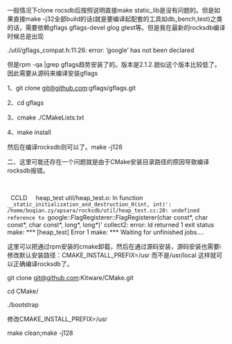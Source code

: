一般情况下clone rocsdb后按照说明直接make static_lib是没有问题的。但是如果直接make -j32全部build的话(就是要编译起配套的工具如db_bench,test)之类的话，需要依赖gflags gflags-devel glog gtest等。但是我在最新的rocksdb编译时候总是出现

./util/gflags_compat.h:11:26: error: ‘google’ has not been declared

但是rpm -qa |grep gflags趋势安装了的。版本是2.1.2.貌似这个版本比较低了。因此需要从源码来编译安装gflags

1、git clone git@github.com:gflags/gflags.git

2、cd gflags

3、cmake ./CMakeLists.txt

4、make install

然后在编译rocksdb则可以了。make -j128

二、这里可能还存在一个问题就是由于CMake安装目录路径的原因导致编译rocksdb报错。

 

  CCLD     heap_test
util/heap_test.o: In function `__static_initialization_and_destruction_0(int, int)':
/home/boqian.zy/apsara/rocksdb/util/heap_test.cc:20: undefined reference to `google::FlagRegisterer::FlagRegisterer<long>(char const*, char const*, char const*, long*, long*)'
collect2: error: ld returned 1 exit status
make: *** [heap_test] Error 1
make: *** Waiting for unfinished jobs....
 

这里可以把通过rpm安装的cmake卸载，然后在通过源码安装，源码安装也需要i修改默认安装路径：CMAKE_INSTALL_PREFIX=/usr 而不是/usr/local 这样就可以正确编译rocksdb了。

git clone git@github.com:Kitware/CMake.git

cd CMake/

./bootstrap

修改CMAKE_INSTALL_PREFIX=/usr

make clean;make -j128
